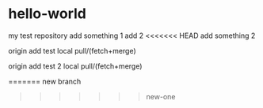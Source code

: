# hello-world
my test repository
add something 1
add 2
<<<<<<< HEAD
add something 2

origin add test local pull/(fetch+merge)

origin add test 2 local pull/(fetch+merge)

=======
new branch
>>>>>>> new-one
